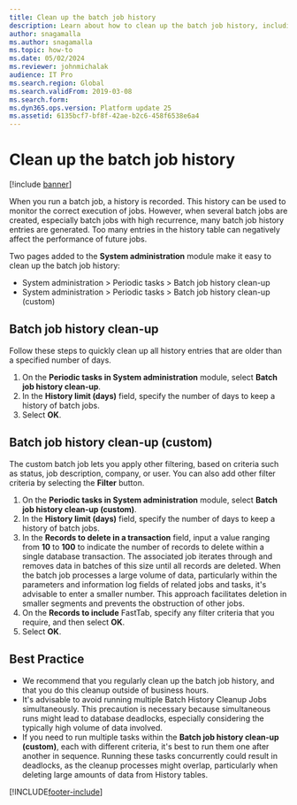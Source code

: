 ```yaml
---
title: Clean up the batch job history 
description: Learn about how to clean up the batch job history, including an overview on batch job history clean-up and a step-by-step process.
author: snagamalla
ms.author: snagamalla
ms.topic: how-to
ms.date: 05/02/2024
ms.reviewer: johnmichalak 
audience: IT Pro
ms.search.region: Global
ms.search.validFrom: 2019-03-08
ms.search.form:
ms.dyn365.ops.version: Platform update 25
ms.assetid: 6135bcf7-bf8f-42ae-b2c6-458f6538e6a4
---
```


# Clean up the batch job history

[!include [banner](../includes/banner.md)]

When you run a batch job, a history is recorded. This history can be used to monitor the correct execution of jobs. However, when several batch jobs are created, especially batch jobs with high recurrence, many batch job history entries are generated. Too many entries in the history table can negatively affect the performance of future jobs.

Two pages added to the **System administration** module make it easy to clean up the batch job history:

- System administration > Periodic tasks > Batch job history clean-up
- System administration > Periodic tasks > Batch job history clean-up (custom)

## Batch job history clean-up

Follow these steps to quickly clean up all history entries that are older than a specified number of days.

1. On the **Periodic tasks in System administration** module, select **Batch job history clean-up**.
2. In the **History limit (days)** field, specify the number of days to keep a history of batch jobs.
3. Select **OK**.


## Batch job history clean-up (custom)

The custom batch job lets you apply other filtering, based on criteria such as status, job description, company, or user. You can also add other filter criteria by selecting the **Filter** button.

1. On the **Periodic tasks in System administration** module, select **Batch job history clean-up (custom)**.
2. In the **History limit (days)** field, specify the number of days to keep a history of batch jobs.
3. In the **Records to delete in a transaction** field, input a value ranging from **10** to **100** to indicate the number of records to delete within a single database transaction. The associated job iterates through and removes data in batches of this size until all records are deleted. When the batch job processes a large volume of data, particularly within the parameters and information log fields of related jobs and tasks, it's advisable to enter a smaller number. This approach facilitates deletion in smaller segments and prevents the obstruction of other jobs.
4. On the **Records to include** FastTab, specify any filter criteria that you require, and then select **OK**.
5. Select **OK**.

## Best Practice

- We recommend that you regularly clean up the batch job history, and that you do this cleanup outside of business hours.
- It's advisable to avoid running multiple Batch History Cleanup Jobs simultaneously. This precaution is necessary because simultaneous runs might lead to database deadlocks, especially considering the typically high volume of data involved.
- If you need to run multiple tasks within the **Batch job history clean-up (custom)**, each with different criteria, it's best to run them one after another in sequence. Running these tasks concurrently could result in deadlocks, as the cleanup processes might overlap, particularly when deleting large amounts of data from History tables.

[!INCLUDE[footer-include](../../../includes/footer-banner.md)]
